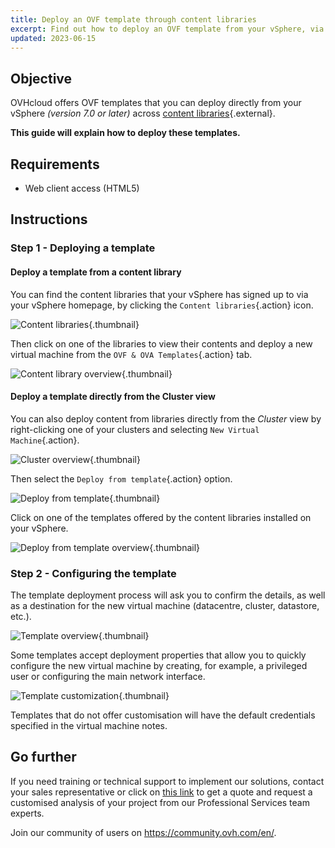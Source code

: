 ```yaml
---
title: Deploy an OVF template through content libraries
excerpt: Find out how to deploy an OVF template from your vSphere, via content libraries
updated: 2023-06-15
---
```

 
## Objective

OVHcloud offers OVF templates that you can deploy directly from your vSphere *(version 7.0 or later)* across [content libraries](https://docs.vmware.com/en/VMware-vSphere/7.0/com.vmware.vsphere.vm_admin.doc/GUID-254B2CE8-20A8-43F0-90E8-3F6776C2C896.html){.external}.

**This guide will explain how to deploy these templates.**

## Requirements

- Web client access (HTML5)

## Instructions

### Step 1 - Deploying a template

#### Deploy a template from a content library

You can find the content libraries that your vSphere has signed up to via your vSphere homepage, by clicking the `Content libraries`{.action} icon.

![Content libraries](content-library-button.png){.thumbnail}

Then click on one of the libraries to view their contents and deploy a new virtual machine from the `OVF & OVA Templates`{.action} tab.

![Content library overview](content-library-overview.png){.thumbnail}

#### Deploy a template directly from the Cluster view

You can also deploy content from libraries directly from the *Cluster* view by right-clicking one of your clusters and selecting `New Virtual Machine`{.action}.

![Cluster overview](hosts-view-deploy.png){.thumbnail}

Then select the `Deploy from template`{.action} option.

![Deploy from template](deploy-from-template.png){.thumbnail}

Click on one of the templates offered by the content libraries installed on your vSphere.

![Deploy from template overview](deploy-from-template-content-library-overview.png){.thumbnail}

### Step 2 - Configuring the template

The template deployment process will ask you to confirm the details, as well as a destination for the new virtual machine (datacentre, cluster, datastore, etc.).

![Template overview](template-overview.png){.thumbnail}

Some templates accept deployment properties that allow you to quickly configure the new virtual machine by creating, for example, a privileged user or configuring the main network interface.

![Template customization](template-customization.png){.thumbnail}

Templates that do not offer customisation will have the default credentials specified in the virtual machine notes.

## Go further

If you need training or technical support to implement our solutions, contact your sales representative or click on [this link](https://www.ovhcloud.com/en/professional-services/) to get a quote and request a customised analysis of your project from our Professional Services team experts.

Join our community of users on <https://community.ovh.com/en/>.